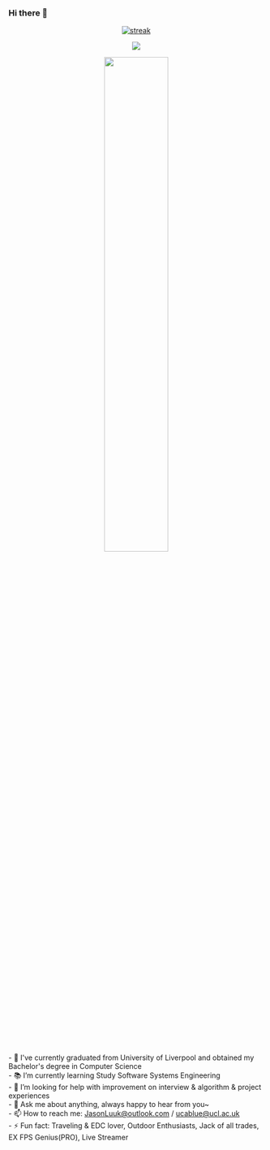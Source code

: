 ### Hi there 👋
<p align="center">
  <a href="https://github.com/JasonLuuk">      
<img title="stats" alt="streak" src="https://github-readme-streak-stats.herokuapp.com/?user=JasonLuuk&theme=dark&hide_border=true&stroke=f53b3b"/>
</a> 
</p>
</p>
<p align="center">
    <img src="https://readme-typing-svg.herokuapp.com/?lines=Hi~~~~~~~~~~~~;Welcome+to+my+profile!;Have+a+great+day!&font=Fira%20Code&color=%36BCF7FF&center=true&width=280&height=30">
</p>
<p align="center">
    <a href="https://github.com/JasonLuuk"><img width="50%" src="https://github-readme-stats.vercel.app/api/top-langs/?username=JasonLuuk&theme=dark&hide=html,css,cmake&layout=compact&langs_count=5&bg_color=101010&hide_title=true"></a>
</p>
- 🔭 I've currently graduated from University of Liverpool and obtained my Bachelor's degree in Computer Science<br />
- 📚 I’m currently learning Study Software Systems Engineering<br />
<!-- - 👯 I’m looking to collaborate on High-tech Internet Company to start a software development/tester internship / full-time job<br /> -->
- 🤔 I’m looking for help with improvement on interview & algorithm & project experiences<br />
- 💬 Ask me about anything, always happy to hear from you~<br />
- 📫 How to reach me: <a href="mailto:JasonLuuk@outlook.com">JasonLuuk@outlook.com</a> / <a href="mailto:ucablue@ucl.ac.u">ucablue@ucl.ac.uk</a> <br />
- ⚡ Fun fact: Traveling & EDC lover, Outdoor Enthusiasts, Jack of all trades, EX FPS Genius(PRO), Live Streamer<br />
  <table>
    <tr>
<!--       <td> -->
<!--          <a href="https://github.com/JasonLuuk"> <img src="https://komarev.com/ghpvc/?username=JasonLuuk&style=for-the-badge&color=brightgreen"> </a> -->
<!--       </td> -->
    </tr>
  </table>
